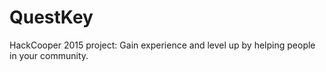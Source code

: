 # QuestKey
HackCooper 2015 project: Gain experience and level up by helping people in your community.
